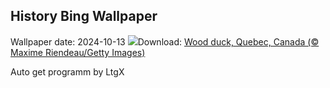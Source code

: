 ## History Bing Wallpaper
Wallpaper date: 2024-10-13
![](https://www.bing.com/th?id=OHR.QuebecDuck_EN-CA0208524250_UHD.jpg&w=1000)Download: [Wood duck, Quebec, Canada (© Maxime Riendeau/Getty Images)](https://www.bing.com/th?id=OHR.QuebecDuck_EN-CA0208524250_UHD.jpg)

Auto get programm by LtgX
